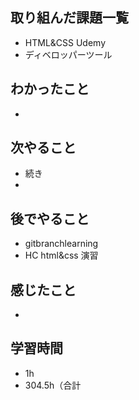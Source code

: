 ## 取り組んだ課題一覧
- HTML&CSS Udemy
- ディベロッパーツール
## わかったこと
- 
## 次やること
- 続き
-
## 後でやること
- gitbranchlearning
- HC html&css 演習
## 感じたこと
- 
## 学習時間
- 1h
- 304.5h（合計